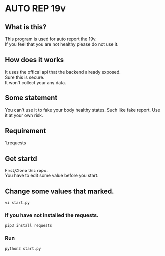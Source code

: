 # AUTO REP 19v

## What is this?

This program is used for auto report the 19v.  
If you feel that you are not healthy please do not use it.  

## How does it works

It uses the offical api that the backend already exposed.  
Sure this is secure.  
It won't collect your any data.   

## Some statement

You can't use it to fake your body healthy states. 
Such like fake report. 
Use it at your own risk. 

## Requirement

1.requests 

## Get startd

First,Clone this repo.   
You have to edit some value before you start.  

## Change some values that marked. 

```
vi start.py  
```

### If you have not installed the requests.

```
pip3 install requests  
```

### Run
```
python3 start.py  
```


